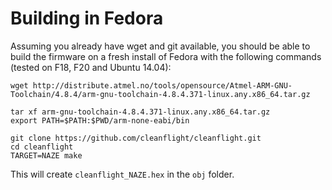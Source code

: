 # Building in Fedora

Assuming you already have wget and git available, you should be able to build the firmware on a fresh install of Fedora with the following commands (tested on F18, F20 and Ubuntu 14.04):

```
wget http://distribute.atmel.no/tools/opensource/Atmel-ARM-GNU-Toolchain/4.8.4/arm-gnu-toolchain-4.8.4.371-linux.any.x86_64.tar.gz

tar xf arm-gnu-toolchain-4.8.4.371-linux.any.x86_64.tar.gz
export PATH=$PATH:$PWD/arm-none-eabi/bin

git clone https://github.com/cleanflight/cleanflight.git
cd cleanflight
TARGET=NAZE make
```

This will create `cleanflight_NAZE.hex` in the `obj` folder.

